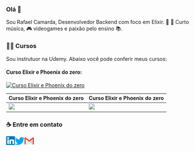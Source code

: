### Olá 👋

Sou Rafael Camarda, Desenvolvedor Backend com foco em Elixir. 🎹 🎸 Curto música, 🎮 videogames e paixão pelo ensino 📚.


### 👨‍💻 Cursos

Sou instrutuor na Udemy. Abaixo você pode conferir meus cursos:
#### Curso Elixir e Phoenix do zero:
  <a href="https://www.udemy.com/course/elixir-e-phoenix-do-zero/?referralCode=61252D3D11DFC66B0263" target="_blank">
    <img alt="Curso Elixir e Phoenix do zero" width="240px" src="https://i.imgur.com/NSAJwqS.png" />
  </a>
  
  |Curso Elixir e Phoenix do zero|Curso Elixir e Phoenix do zero|
|---------|---------|
|<a href="https://www.udemy.com/course/elixir-e-phoenix-do-zero/?referralCode=61252D3D11DFC66B0263" target="_blank"><img width="240px" src="https://i.imgur.com/NSAJwqS.png" /></a>|<a href="https://www.udemy.com/course/elixir-e-phoenix-do-zero/?referralCode=61252D3D11DFC66B0263" target="_blank"><img width="240px" src="https://i.imgur.com/NSAJwqS.png" /></a>|

### ☕ Entre em contato
  <a href="https://in.linkedin.com/in/rafaelcamarda" target="_blank">
    <img align="left" alt="Rafael | Linkedin" width="24px" src="https://github.com/hargun79/hargun79/blob/master/Assets/Linkedin.svg" />
  </a>
  <a href="https://twitter.com/rafacamarda" target="_blank">
    <img align="left" alt="Rafael | Twitter" width="26px" src="https://github.com/hargun79/hargun79/blob/master/Assets/Twitter.svg" />
  </a>
  <a href="mailto:rf.camarda@gmail.com">
    <img align="left" alt="Rafael | Gmail" width="26px" src="https://github.com/hargun79/hargun79/blob/master/Assets/Gmail.svg" />
  </a>
